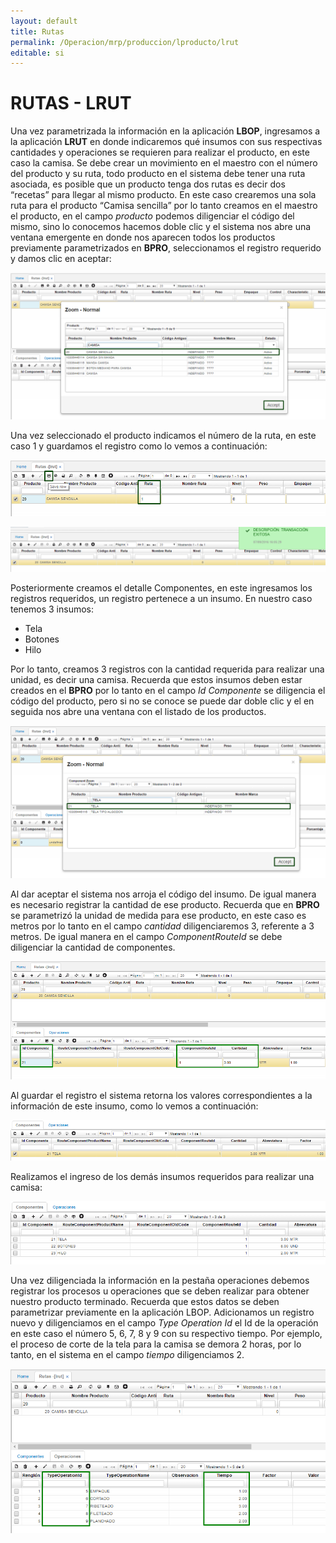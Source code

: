 ```yaml
---
layout: default
title: Rutas
permalink: /Operacion/mrp/produccion/lproducto/lrut
editable: si
---
```


# RUTAS - LRUT


Una vez parametrizada la información en la aplicación **LBOP**, ingresamos a la aplicación **LRUT** en donde indicaremos qué insumos con sus respectivas cantidades y operaciones se requieren para realizar el producto, en este caso la camisa. Se debe crear un movimiento en el maestro con el número del producto y su ruta, todo producto en el sistema debe tener una ruta asociada, es posible que un producto tenga dos rutas es decir dos “recetas” para llegar al mismo producto. En este caso crearemos una sola ruta para el producto “Camisa sencilla” por lo tanto creamos en el maestro el producto, en el campo _producto_ podemos diligenciar el código del mismo, sino lo conocemos hacemos doble clic y el sistema nos abre una ventana emergente en donde nos aparecen todos los productos previamente parametrizados en **BPRO**, seleccionamos el registro requerido y damos clic en aceptar:  


![](lrut1.png)


Una vez seleccionado el producto indicamos el número de la ruta, en este caso 1 y guardamos el registro como lo vemos a continuación:  


![](lrut2.png)


![](lrut3.png)


Posteriormente creamos el detalle Componentes, en este ingresamos los registros requeridos, un registro pertenece a un insumo. En nuestro caso tenemos 3 insumos:  
-	Tela  
-	Botones  
-	Hilo  

Por lo tanto, creamos 3 registros con la cantidad requerida para realizar una unidad, es decir una camisa. Recuerda que estos insumos deben estar creados en el **BPRO** por lo tanto en el campo _Id Componente_ se diligencia el código del producto, pero si no se conoce se puede dar doble clic y el en seguida nos abre una ventana con el listado de los productos.  


![](lrut4.png)


Al dar aceptar el sistema nos arroja el código del insumo. De igual manera es necesario registrar la cantidad de ese producto.  Recuerda que en **BPRO** se parametrizó la unidad de medida para ese producto, en este caso es metros por lo tanto en el campo _cantidad_ diligenciaremos 3, referente a 3 metros. De igual manera en el campo _ComponentRouteId_ se debe diligenciar la cantidad de componentes.  


![](lrut5.png)


Al guardar el registro el sistema retorna los valores correspondientes a la información de este insumo, como lo vemos a continuación:  


![](lrut6.png)


Realizamos el ingreso de los demás insumos requeridos para realizar una camisa:  


![](lrut7.png)


Una vez diligenciada la información en la pestaña operaciones debemos registrar los procesos u operaciones que se deben realizar para obtener nuestro producto terminado. Recuerda que estos datos se deben parametrizar previamente en la aplicación LBOP. Adicionamos un registro nuevo y diligenciamos en el campo _Type Operation Id_ el Id de la operación en este caso el número 5, 6, 7, 8 y 9 con su respectivo tiempo. Por ejemplo, el proceso de corte de la tela para la camisa se demora 2 horas, por lo tanto, en el sistema en el campo _tiempo_ diligenciamos 2.  


![](lrut8.png)









